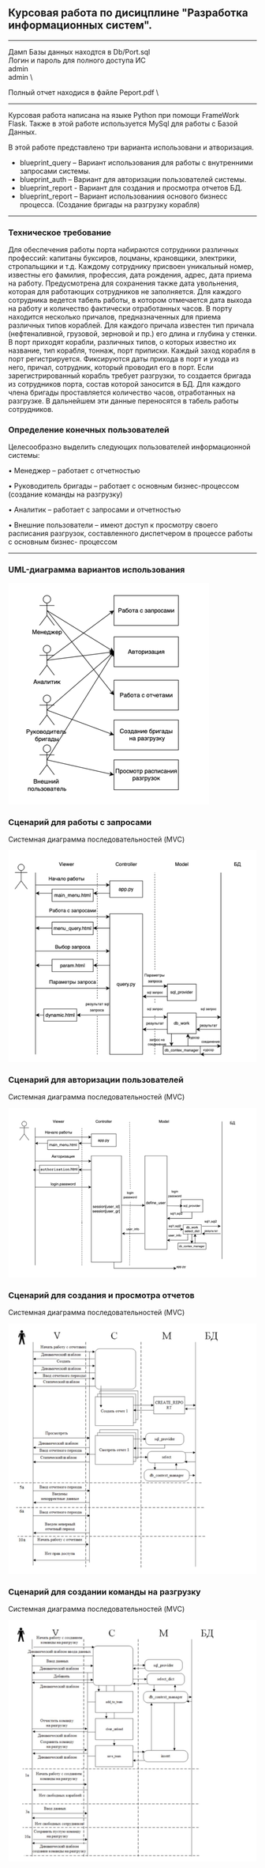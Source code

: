 ## Курсовая работа по дисицплине "Разработка информационных систем".

---

Дамп Базы данных находтся в Db/Port.sql \
Логин и пароль для полного доступа ИС \
admin \
admin \

Полный отчет находися в файле Peport.pdf \

---

Курсовая работа написана на языке Python при помощи FrameWork Flask. Также в этой работе используется MySql для работы с Базой Данных.

В этой работе представлено три варианта использовани и атворизация.
+ blueprint_query – Вариант использования для работы с внутренними запросами системы.
+ blueprint_auth – Вариант для авторизации пользователей системы.
+ blueprint_report - Вариант для создания и просмотра отчетов БД.
+ blueprint_report – Вариант использованиия основого бизнесс процесса. (Создание бригады на разгрузку корабля)

---
### Техническое требование

Для обеспечения работы порта набираются сотрудники различных профессий: капитаны буксиров, лоцманы, крановщики, электрики,  стропальщики и т.д.
Каждому сотруднику присвоен уникальный номер, известны его фамилия, профессия, дата рождения, адрес, дата приема на  работу. 
Предусмотрена для сохранения также дата увольнения, которая для работающих сотрудников не заполняется.
Для каждого сотрудника ведется табель работы, в котором отмечается дата выхода на работу и количество фактически отработанных часов.
В порту находится несколько причалов, предназначенных для приема различных типов кораблей. Для каждого причала известен тип причала (нефтеналивной, грузовой, зерновой и пр.) его длина и глубина у стенки.
В порт приходят корабли, различных типов, о которых известно их название, тип корабля, тоннаж, порт приписки.
Каждый заход корабля в порт регистрируется. Фиксируются даты прихода в порт и ухода из него, причал, сотрудник, который проводил его в порт.
Если зарегистрированный корабль требует разгрузки, то создается бригада из сотрудников порта, состав которой заносится в БД.
Для каждого члена  бригады проставляется количество часов, отработанных на разгрузке. В дальнейшем эти данные переносятся в табель работы сотрудников.


### Определение конечных пользователей
Целесообразно выделить следующих пользователей информационной системы:

• Менеджер – работает с отчетностью

• Руководитель бригады – работает с основным бизнес-процессом
(создание команды на разгрузку)

• Аналитик – работает с запросами и отчетностью

• Внешние пользователи – имеют доступ к просмотру своего расписания
разгрузок, составленного диспетчером в процессе работы с основным бизнес-
процессом

---

### UML-диаграмма вариантов использования


![](images/img.png)

### Сценарий для работы с запросами

Системная диаграмма последовательностей (MVC)
 

![](images/img_2.png)


### Сценарий для авторизации пользователей

Системная диаграмма последовательностей (MVC)

![](images/img_1.png)

### Сценарий для создания и просмотра отчетов 

Системная диаграмма последовательностей (MVC)

![](images/img_3.png)


### Сценарий для создании команды на разгрузку 

Системная диаграмма последовательностей (MVC)

![](images/img_4.png)









